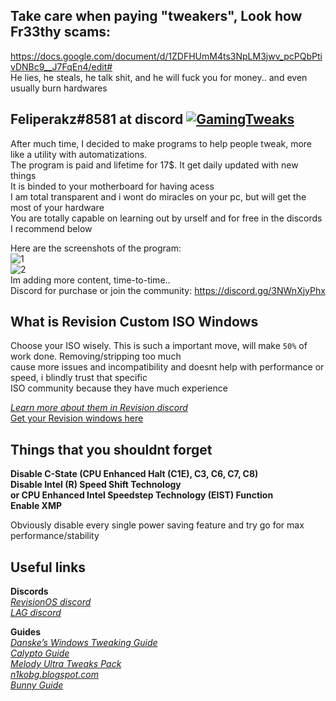 ## Take care when paying "tweakers", Look how Fr33thy scams:<br/>
https://docs.google.com/document/d/1ZDFHUmM4ts3NpLM3jwv_pcPQbPtivDNBc9__J7FqEn4/edit#<br/>
He lies, he steals, he talk shit, and he will fuck you for money.. and even usually burn hardwares<br/>

## Feliperakz#8581 at discord [![GamingTweaks](https://img.shields.io/badge/support-me-green.svg)](https://www.paypal.com/cgi-bin/webscr?cmd=_s-xclick&hosted_button_id=53DKRDTP43ZAG&source=url)

After much time, I decided to make programs to help people tweak, more like a utility with automatizations.<br/>
The program is paid and lifetime for 17$. It get daily updated with new things<br/>
It is binded to your motherboard for having acess<br/>
I am total transparent and i wont do miracles on your pc, but will get the most of your hardware<br/>
You are totally capable on learning out by urself and for free in the discords I recommend below<br/>

Here are the screenshots of the program:<br/>
![1](https://media.discordapp.net/attachments/776738372990664734/779780267987566622/unknown.png) <br/>
![2](https://media.discordapp.net/attachments/776738372990664734/779576435349913600/unknown.png) <br/>
Im adding more content, time-to-time..<br/>
Discord for purchase or join the community: https://discord.gg/3NWnXjyPhx<br/>

## What is Revision Custom ISO Windows
Choose your ISO wisely. This is such a important move, will make `50%` of work done. Removing/stripping too much<br/>
cause more issues and incompatibility and doesnt help with performance or speed, i blindly trust that specific<br/>
ISO community because they have much experience<br/>

[*Learn more about them in Revision discord*](https://discordapp.com/invite/CCxWegZ)<br/>
[Get your Revision windows here](https://www.revi.cc/revios/download) <br/>

## Things that you shouldnt forget

**Disable C-State (CPU Enhanced Halt (C1E), C3, C6, C7, C8)**<br/>
**Disable Intel (R) Speed Shift Technology<br/> or CPU Enhanced Intel Speedstep Technology (EIST) Function**<br/>
**Enable XMP**<br/>

Obviously disable every single power saving feature and try go for max performance/stability<br/>

## Useful links

**Discords** </br>
[*RevisionOS discord*](https://discord.gg/CCxWegZ) </br>
[*LAG discord*](https://discord.gg/PfsdHaP) </br>

**Guides** </br>
[*Danske’s Windows Tweaking Guide*](https://docs.google.com/document/d/18uPEXJC5LSto8x9X_GteSI58sfQLCfamDG1HNHJWrQU/edit) </br>
[*Calypto Guide*](https://docs.google.com/document/d/1c2-lUJq74wuYK1WrA_bIvgb89dUN0sj8-hO3vqmrau4/edit?usp=sharing) </br>
[*Melody Ultra Tweaks Pack*](https://sites.google.com/view/melodystweaks/) </br>
[*n1kobg.blogspot.com*](http://n1kobg.blogspot.com/) </br>
[*Bunny Guide*](https://sites.google.com/view/winshit/overview)

